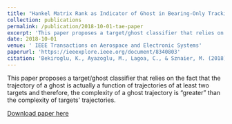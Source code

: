 ```yaml
---
title: "Hankel Matrix Rank as Indicator of Ghost in Bearing-Only Tracking"
collection: publications
permalink: /publication/2018-10-01-tae-paper
excerpt: 'This paper proposes a target/ghost classifier that relies on the fact that the trajectory of a ghost is actually a function of trajectories of at least two targets and therefore, the complexity of a ghost trajectory is “greater” than the complexity of targets' trajectories.'
date: 2018-10-01
venue: ' IEEE Transactions on Aerospace and Electronic Systems'
paperurl: 'https://ieeexplore.ieee.org/document/8340803'
citation: 'Bekiroglu, K., Ayazoglu, M., Lagoa, C., & Sznaier, M. (2018). Hankel matrix rank as indicator of ghost in bearing-only tracking. IEEE transactions on aerospace and electronic systems, 54(6), 2713-2723.'
---
```

This paper proposes a target/ghost classifier that relies on the fact that the trajectory of a ghost is actually a function of trajectories of at least two targets and therefore, the complexity of a ghost trajectory is “greater” than the complexity of targets' trajectories.

[Download paper here](https://ieeexplore.ieee.org/document/8340803)
